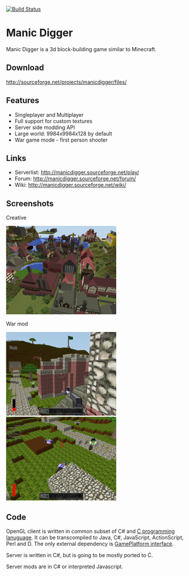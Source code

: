 [![Build Status](https://travis-ci.org/manicdigger/manicdigger.svg?branch=master)](https://travis-ci.org/manicdigger/manicdigger)

Manic Digger
===========
Manic Digger is a 3d block-building game similar to Minecraft.

Download
--------

http://sourceforge.net/projects/manicdigger/files/

Features
--------
- Singleplayer and Multiplayer
- Full support for custom textures
- Server side modding API
- Large world: 9984x9984x128 by default
- War game mode - first person shooter

Links
-----
- Serverlist: http://manicdigger.sourceforge.net/play/
- Forum: http://manicdigger.sourceforge.net/forum/
- Wiki: http://manicdigger.sourceforge.net/wiki/

Screenshots
-----------
Creative

[<img src="https://raw.githubusercontent.com/manicdigger/manicdigger-screenshots/master/9c1d22eac9aac5f36bf12a5fb5c8a856-300x240.png">](https://raw.githubusercontent.com/manicdigger/manicdigger-screenshots/master/9c1d22eac9aac5f36bf12a5fb5c8a856.png)


War mod

[<img src="https://raw.githubusercontent.com/manicdigger/manicdigger-screenshots/master/2012-10-15_02-13-14-300x227.png">](https://raw.githubusercontent.com/manicdigger/manicdigger-screenshots/master/2012-10-15_02-13-14.png) [<img src="https://raw.githubusercontent.com/manicdigger/manicdigger-screenshots/master/2012-10-15_02-12-27-300x227.png">](https://raw.githubusercontent.com/manicdigger/manicdigger-screenshots/master/2012-10-15_02-12-27.png)

Code
----
OpenGL client is written in common subset of C# and [Ć programming lanuguage](http://cito.sourceforge.net/). It can be transcompiled to Java, C#, JavaScript, ActionScript, Perl and D. The only external dependency is [GamePlatform interface](ManicDiggerLib/Client/Platform.ci.cs).

Server is written in C#, but is going to be mostly ported to Ć.

Server mods are in C# or interpreted Javascript.
